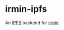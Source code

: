 # irmin-ipfs

An [IPFS](https://github.com/ipfs/ipfs) backend for [irmin](https://github.com/mirage/irmin)


